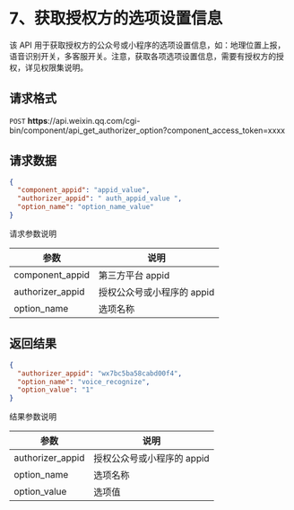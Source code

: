 # 7、获取授权方的选项设置信息

该 API 用于获取授权方的公众号或小程序的选项设置信息，如：地理位置上报，语音识别开关，多客服开关。注意，获取各项选项设置信息，需要有授权方的授权，详见权限集说明。

## 请求格式

`POST` **https**://api.weixin.qq.com/cgi-bin/component/api_get_authorizer_option?component_access_token=xxxx

## 请求数据

```json
{
  "component_appid": "appid_value",
  "authorizer_appid": " auth_appid_value ",
  "option_name": "option_name_value"
}
```

请求参数说明

| 参数             | 说明                       |
| ---------------- | -------------------------- |
| component_appid  | 第三方平台 appid           |
| authorizer_appid | 授权公众号或小程序的 appid |
| option_name      | 选项名称                   |

## 返回结果

```json
{
  "authorizer_appid": "wx7bc5ba58cabd00f4",
  "option_name": "voice_recognize",
  "option_value": "1"
}
```

结果参数说明

| 参数             | 说明                       |
| ---------------- | -------------------------- |
| authorizer_appid | 授权公众号或小程序的 appid |
| option_name      | 选项名称                   |
| option_value     | 选项值                     |
